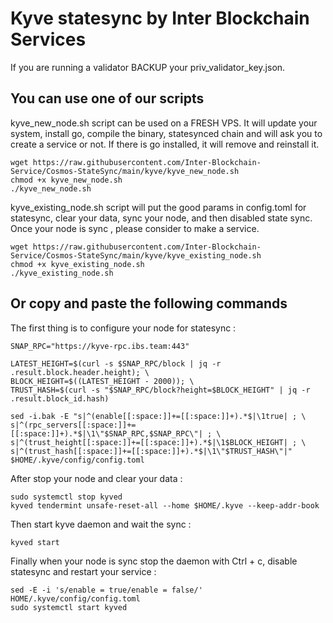 # Kyve statesync by Inter Blockchain Services

If you are running a validator BACKUP your priv_validator_key.json.

## You can use one of our scripts

kyve_new_node.sh script can be used on a FRESH VPS. It will update your system, install go, compile the binary, statesynced chain and will ask you to create a service or not. If there is go installed, it will remove and reinstall it.

```
wget https://raw.githubusercontent.com/Inter-Blockchain-Service/Cosmos-StateSync/main/kyve/kyve_new_node.sh
chmod +x kyve_new_node.sh
./kyve_new_node.sh
```

kyve_existing_node.sh script will put the good params in config.toml for statesync, clear your data, sync your node, and then disabled state sync. Once your node is sync , please consider to make a service.

```
wget https://raw.githubusercontent.com/Inter-Blockchain-Service/Cosmos-StateSync/main/kyve/kyve_existing_node.sh
chmod +x kyve_existing_node.sh
./kyve_existing_node.sh
```

## Or copy and paste the following commands

The first thing is to configure your node for statesync :

```
SNAP_RPC="https://kyve-rpc.ibs.team:443"

LATEST_HEIGHT=$(curl -s $SNAP_RPC/block | jq -r .result.block.header.height); \
BLOCK_HEIGHT=$((LATEST_HEIGHT - 2000)); \
TRUST_HASH=$(curl -s "$SNAP_RPC/block?height=$BLOCK_HEIGHT" | jq -r .result.block_id.hash)

sed -i.bak -E "s|^(enable[[:space:]]+=[[:space:]]+).*$|\1true| ; \
s|^(rpc_servers[[:space:]]+=[[:space:]]+).*$|\1\"$SNAP_RPC,$SNAP_RPC\"| ; \
s|^(trust_height[[:space:]]+=[[:space:]]+).*$|\1$BLOCK_HEIGHT| ; \
s|^(trust_hash[[:space:]]+=[[:space:]]+).*$|\1\"$TRUST_HASH\"|" $HOME/.kyve/config/config.toml
```

After stop your node and clear your data :

```
sudo systemctl stop kyved
kyved tendermint unsafe-reset-all --home $HOME/.kyve --keep-addr-book
```

Then start kyve daemon and wait the sync :

```
kyved start
```

Finally when your node is sync stop the daemon with Ctrl + c, disable statesync and restart your service :

```
sed -E -i 's/enable = true/enable = false/' HOME/.kyve/config/config.toml
sudo systemctl start kyved
```

